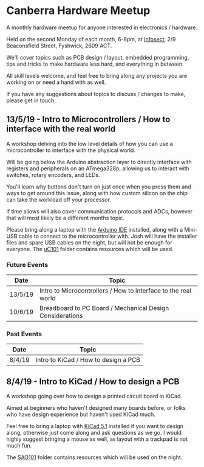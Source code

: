 # Canberra Hardware Meetup
A monthly hardware meetup for anyone interested in electronics / hardware. 

Held on the second Monday of each month, 6-8pm, at [Infosect](https://www.infosectcbr.com.au), 2/9 Beaconsfield Street, Fyshwick, 2609 ACT.  

We'll cover topics such as PCB design / layout, embedded programming, tips and tricks to make hardware less hard, and everything in between.   

All skill levels welcome, and feel free to bring along any projects you are working on or need a hand with as well.  

If you have any suggestions about topics to discuss / changes to make, please get in touch.

## 13/5/19 - Intro to Microcontrollers / How to interface with the real world

A workshop delving into the low level details of how you can use a microcontroller to interface with the physical world.   

Will be going below the Arduino abstraction layer to directly interface with registers and peripherals on an ATmega328p, allowing us to interact with switches, rotary encoders, and LEDs.   

You'll learn why buttons don't turn on just once when you press them and ways to get around this issue, along with how custom silicon on the chip can take the workload off your processor. 

If time allows will also cover communication protocols and ADCs, however that will most likely be a different months topic. 

Please bring along a laptop with the [Arduino IDE](https://www.arduino.cc/en/main/software) installed, along with a Mini-USB cable to connect to the microcontroller with. 
Josh will have the installer files and spare USB cables on the night, but will not be enough for everyone. 
The [uC101](/uC101) folder contains resources which will be used.

### Future Events 

|Date|Topic|
|-|-|
|13/5/19|Intro to Microcontrollers / How to interface to the real world|
|10/6/19|Breadboard to PC Board / Mechanical Design Considerations|


### Past Events

|Date|Topic|
|-|-|
|8/4/19|Intro to KiCad / How to design a PCB|

## 8/4/19 - Intro to KiCad / How to design a PCB

A workshop going over how to design a printed circuit board in KiCad.  

Aimed at beginners who haven't designed many boards before, or folks who have design experience but haven't used KiCad much.  

Feel free to bring a laptop with [KiCad 5.1](http://kicad-pcb.org/download/) installed if you want to design along, otherwise just come along and ask questions as we go. I would highly suggest bringing a mouse as well, as layout with a trackpad is not much fun. 

The [SAO101](/SAO101) folder contains resources which will be used on the night.